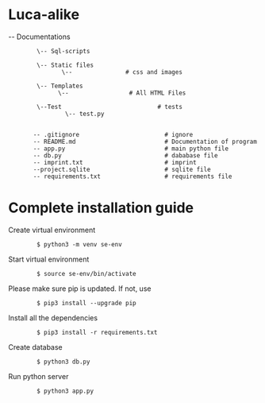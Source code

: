 # Luca-alike

\-- Documentations 
            
            \-- Sql-scripts 
            
            \-- Static files
                   \--               # css and images
            
            \-- Templates 
                  \--                 # All HTML Files
            
            \--Test                           # tests 
                    \-- test.py
                    
                    
           -- .gitignore                        # ignore
           -- README.md                         # Documentation of program
           -- app.py                            # main python file
           -- db.py                             # dababase file
           -- imprint.txt                       # imprint 
           --project.sqlite                     # sqlite file
           -- requirements.txt                  # requirements file
           
           
# Complete installation guide 


Create virtual environment

            $ python3 -m venv se-env

Start virtual environment

            $ source se-env/bin/activate

Please make sure pip is updated. If not, use 

            $ pip3 install --upgrade pip 

Install all the dependencies

            $ pip3 install -r requirements.txt

Create database

            $ python3 db.py


Run python server

            $ python3 app.py
